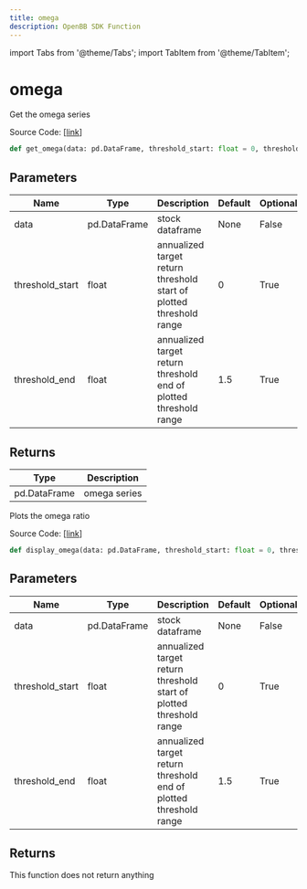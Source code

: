 ```yaml
---
title: omega
description: OpenBB SDK Function
---
```


import Tabs from '@theme/Tabs';
import TabItem from '@theme/TabItem';

# omega

<Tabs>
<TabItem value="model" label="Model" default>

Get the omega series

Source Code: [[link](https://github.com/OpenBB-finance/OpenBBTerminal/tree/main/openbb_terminal/common/quantitative_analysis/qa_model.py#L639)]

```python
def get_omega(data: pd.DataFrame, threshold_start: float = 0, threshold_end: float = 1.5) -> pd.DataFrame
```
## Parameters

| Name | Type | Description | Default | Optional |
| ---- | ---- | ----------- | ------- | -------- |
| data | pd.DataFrame | stock dataframe | None | False |
| threshold_start | float | annualized target return threshold start of plotted threshold range | 0 | True |
| threshold_end | float | annualized target return threshold end of plotted threshold range | 1.5 | True |

## Returns

| Type | Description |
| ---- | ----------- |
| pd.DataFrame | omega series |



</TabItem>
<TabItem value="view" label="View">

Plots the omega ratio

Source Code: [[link](https://github.com/OpenBB-finance/OpenBBTerminal/tree/main/openbb_terminal/common/quantitative_analysis/qa_view.py#L1172)]

```python
def display_omega(data: pd.DataFrame, threshold_start: float = 0, threshold_end: float = 1.5) -> None
```
## Parameters

| Name | Type | Description | Default | Optional |
| ---- | ---- | ----------- | ------- | -------- |
| data | pd.DataFrame | stock dataframe | None | False |
| threshold_start | float | annualized target return threshold start of plotted threshold range | 0 | True |
| threshold_end | float | annualized target return threshold end of plotted threshold range | 1.5 | True |

## Returns

This function does not return anything



</TabItem>
</Tabs>